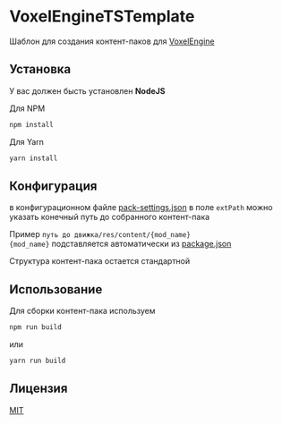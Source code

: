 # VoxelEngineTSTemplate

Шаблон для создания контент-паков для [VoxelEngine](https://github.com/MihailRis/VoxelEngine-Cpp)

## Установка

У вас должен бысть установлен **NodeJS**

Для NPM
```bash
npm install
```

Для Yarn
```bash
yarn install
```

## Конфигурация

в конфигурационном файле [pack-settings.json](pack-settings.json) 
в поле ``extPath`` можно указать конечный путь до собранного контент-пака

Пример ``путь до движка/res/content/{mod_name}`` \
`{mod_name}` подставляется автоматически из [package.json](src/package.json)

Структура контент-пака остается стандартной

## Использование

Для сборки контент-пака используем 

```bash
npm run build
```

или

```bash
yarn run build
```

## Лицензия

[MIT](https://choosealicense.com/licenses/mit/)
